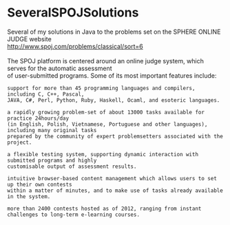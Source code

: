 # SeveralSPOJSolutions
Several of my solutions in Java to the problems set on the SPHERE ONLINE JUDGE website<br />
http://www.spoj.com/problems/classical/sort=6
<br /><br />
The SPOJ platform is centered around an online judge system, which serves for the automatic assessment<br />
of user-submitted programs. Some of its most important features include:

    support for more than 45 programming languages and compilers, including C, C++, Pascal,
    JAVA, C#, Perl, Python, Ruby, Haskell, Ocaml, and esoteric languages.
    
    a rapidly growing problem-set of about 13000 tasks available for practice 24hours/day
    (in English, Polish, Vietnamese, Portuguese and other languages), including many original tasks
    prepared by the community of expert problemsetters associated with the project.
    
    a flexible testing system, supporting dynamic interaction with submitted programs and highly
    customisable output of assessment results.
    
    intuitive browser-based content management which allows users to set up their own contests
    within a matter of minutes, and to make use of tasks already available in the system.
    
    more than 2400 contests hosted as of 2012, ranging from instant challenges to long-term e-learning courses.
